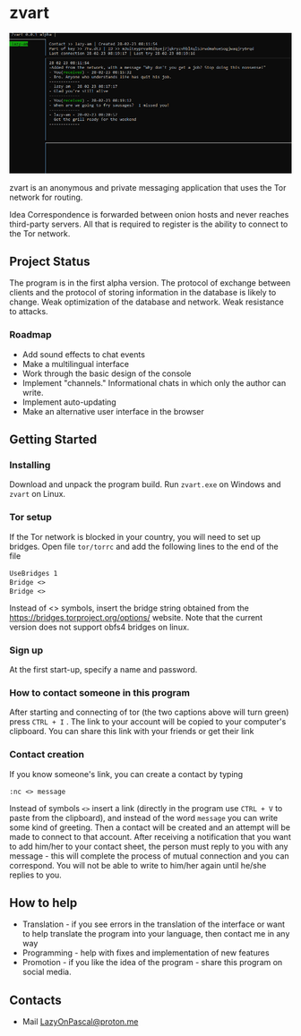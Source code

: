 zvart
=====

![title](screenshots/4.PNG)

zvart is an anonymous and private messaging application that uses the Tor network for routing.

Idea
Correspondence is forwarded between onion hosts and never reaches third-party servers.
All that is required to register is the ability to connect to the Tor network.

## Project Status

The program is in the first alpha version. The protocol of exchange between clients
and the protocol of storing information in the database is likely to change.
Weak optimization of the database and network. Weak resistance to attacks.

### Roadmap

* Add sound effects to chat events
* Make a multilingual interface
* Work through the basic design of the console
* Implement "channels." Informational chats in which only the author can write.
* Implement auto-updating
* Make an alternative user interface in the browser

## Getting Started

### Installing

Download and unpack the program build.
Run `zvart.exe` on Windows and `zvart` on Linux.

### Tor setup

If the Tor network is blocked in your country, you will need to set up bridges.
Open file `tor/torrc` and add the following lines to the end of the file

```
UseBridges 1
Bridge <>
Bridge <>
```

Instead of <> symbols, insert the bridge string obtained from the https://bridges.torproject.org/options/ website. Note that the current version does not support obfs4 bridges on linux.

### Sign up

At the first start-up, specify a name and password.

### How to contact someone in this program

After starting and connecting of tor (the two captions above will turn green) press `CTRL + I` . The link to your account will be copied to your computer's clipboard. You can share this link with your friends or get their link

### Contact creation

If you know someone's link, you can create a contact by typing

```
:nc <> message
```

Instead of symbols `<>` insert a link (directly in the program use `CTRL + V` to paste from the clipboard), and instead of the word `message` you can write some kind of greeting. Then a contact will be created and an attempt will be made to connect to that account. After receiving a notification that you want to add him/her to your contact sheet, the person must reply to you with any message - this will complete the process of mutual connection and you can correspond. You will not be able to write to him/her again until he/she replies to you.

## How to help

* Translation - if you see errors in the translation of the interface or want to help translate the program into your language, then contact me in any way
* Programming - help with fixes and implementation of new features
* Promotion - if you like the idea of the program - share this program on social media.

## Contacts

* Mail LazyOnPascal@proton.me
